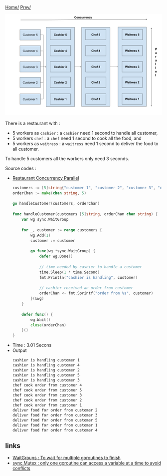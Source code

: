 [Home/](https://github.com/harryosmar/go-playground/blob/master/concurrency.md) [Prev/](https://github.com/harryosmar/go-playground/blob/master/with_concurrency.md)

![restaurant_illustration_with_concurrency and parallel](https://github.com/harryosmar/go-playground/blob/master/resources/restaurant_illustration_with_concurrency_and_parallel.png)

There is a restaurant with : 
- 5 workers as `cashier` : a `cashier` need 1 second to handle all customer, 
- 5 workers `chef` : a `chef` need 1 second to cook all the food, and 
- 5 workers as `waitress` : a `waitress` need 1 second to deliver the food to all customer. 


To handle 5 customers all the workers only need 3 seconds.

Source codes :

- [Restaurant Concurrency Parallel](https://github.com/harryosmar/go-playground/blob/master/actions/parallel_routine.go)
    ```go
    customers := [5]string{"customer 1", "customer 2", "customer 3", "customer 4", "customer 5"}
    orderChan := make(chan string, 5)
  
    go handleCustomer(customers, orderChan)
    
    func handleCustomer(customers [5]string, orderChan chan string) {
    	var wg sync.WaitGroup
    
    	for _, customer := range customers {
    		wg.Add(1)
    		customer := customer
    
    		go func(wg *sync.WaitGroup) {
    			defer wg.Done()
    
    			// time needed by cashier to handle a customer
    			time.Sleep(1 * time.Second)
    			fmt.Println("cashier is handling", customer)
    
    			// cashier received an order from customer
    			orderChan <- fmt.Sprintf("order from %s", customer)
    		}(&wg)
    	}
    
    	defer func() {
    		wg.Wait()
    		close(orderChan)
    	}()
    }
    ```
- Time : 3.01 Secons
- Output
    ```
    cashier is handling customer 1
    cashier is handling customer 4
    cashier is handling customer 2
    cashier is handling customer 5
    cashier is handling customer 3
    chef cook order from customer 4
    chef cook order from customer 5
    chef cook order from customer 3
    chef cook order from customer 2
    chef cook order from customer 1
    deliver food for order from customer 2
    deliver food for order from customer 3
    deliver food for order from customer 5
    deliver food for order from customer 1
    deliver food for order from customer 4
    ```
  
## links
- [WaitGroups : To wait for multiple goroutines to finish](https://gobyexample.com/waitgroups)
- [sync.Mutex : only one goroutine can access a variable at a time to avoid conflicts](https://tour.golang.org/concurrency/9)